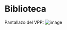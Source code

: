 # Biblioteca

Pantallazo del VPP: 
![image](https://github.com/oruava/Biblioteca/assets/137134833/de966b7b-da2f-4800-a36a-45f8c4af0608)
